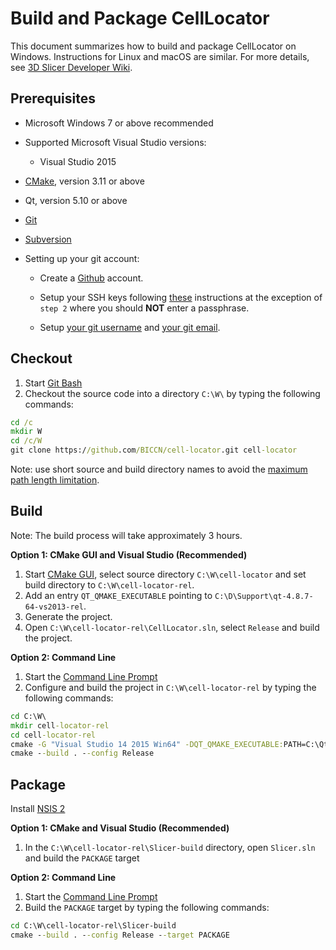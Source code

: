 Build and Package CellLocator
=============================

This document summarizes how to build and package CellLocator on Windows. Instructions for
Linux and macOS are similar. For more details, see [3D Slicer Developer Wiki](http://wiki.slicer.org/slicerWiki/index.php/Documentation/Nightly/Developers).


Prerequisites
-------------

* Microsoft Windows 7 or above recommended

* Supported Microsoft Visual Studio versions:
    * Visual Studio 2015

* [CMake](http://cmake.org/cmake/resources/software.html), version 3.11 or above

* Qt, version 5.10 or above

* [Git](http://git-scm.com/downloads)

* [Subversion](http://www.sliksvn.com/en/download)

* Setting up your git account:

    * Create a [Github](https://github.com) account.

    * Setup your SSH keys following [these](https://help.github.com/articles/generating-ssh-keys) instructions at the
    exception of `step 2` where you should __NOT__ enter a passphrase.

    * Setup [your git username](https://help.github.com/articles/setting-your-username-in-git) and [your git email](https://help.github.com/articles/setting-your-email-in-git).

Checkout
--------

1. Start [Git Bash](https://help.github.com/articles/set-up-git#need-a-quick-lesson-about-terminalterminalgit-bashthe-command-line)
2. Checkout the source code into a directory `C:\W\` by typing the following commands:

```bat
cd /c
mkdir W
cd /c/W
git clone https://github.com/BICCN/cell-locator.git cell-locator
```

Note: use short source and build directory names to avoid the [maximum path length limitation](http://msdn.microsoft.com/en-us/library/windows/desktop/aa365247%28v=vs.85%29.aspx#maxpath).

Build
-----
Note: The build process will take approximately 3 hours.

<b>Option 1: CMake GUI and Visual Studio (Recommended)</b>

1. Start [CMake GUI](https://cmake.org/runningcmake/), select source directory `C:\W\cell-locator` and set build directory to `C:\W\cell-locator-rel`.
2. Add an entry `QT_QMAKE_EXECUTABLE` pointing to `C:\D\Support\qt-4.8.7-64-vs2013-rel`.
2. Generate the project.
3. Open `C:\W\cell-locator-rel\CellLocator.sln`, select `Release` and build the project.

<b>Option 2: Command Line</b>

1. Start the [Command Line Prompt](http://windows.microsoft.com/en-us/windows/command-prompt-faq)
2. Configure and build the project in `C:\W\cell-locator-rel` by typing the following commands:

```bat
cd C:\W\
mkdir cell-locator-rel
cd cell-locator-rel
cmake -G "Visual Studio 14 2015 Win64" -DQT_QMAKE_EXECUTABLE:PATH=C:\Qt\5.9.1\msvc2015_64\bin\qmake.exe ..\cell-locator
cmake --build . --config Release
```

Package
-------

Install [NSIS 2](http://sourceforge.net/projects/nsis/files/)

<b>Option 1: CMake and Visual Studio (Recommended)</b>

1. In the `C:\W\cell-locator-rel\Slicer-build` directory, open `Slicer.sln` and build the `PACKAGE` target

<b>Option 2: Command Line</b>

1. Start the [Command Line Prompt](http://windows.microsoft.com/en-us/windows/command-prompt-faq)
2. Build the `PACKAGE` target by typing the following commands:

```bat
cd C:\W\cell-locator-rel\Slicer-build
cmake --build . --config Release --target PACKAGE
```
